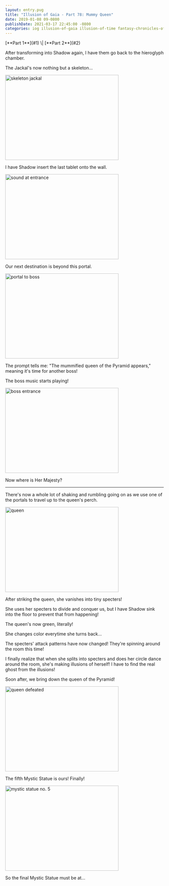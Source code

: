 ```yaml
---
layout: entry.pug
title: "Illusion of Gaia - Part 78: Mummy Queen"
date: 2019-01-08 09-0800
publishDate: 2021-03-17 22:45:00 -0800
categories: iog illusion-of-gaia illusion-of-time fantasy-chronicles-of-gaia gaia-gensoki quintet-enix playthroughs
---
```


<p class="entry-partination" markdown="1">[**Part 1**](#1) \| [**Part 2**](#2)</p>

<a name="1"></a>

After transforming into Shadow again, I have them go back to the hieroglyph chamber.

The Jackal's now nothing but a skeleton...

<img src="https://i.imgur.com/LxE6KrW.png" alt="skeleton jackal" width="360" height="270" id="liveblog" />

I have Shadow insert the last tablet onto the wall.

<img src="https://i.imgur.com/whEllsW.png" alt="sound at entrance" width="360" height="270" id="liveblog" />

Our next destination is beyond this portal.

<img src="https://i.imgur.com/No04GXO.png" alt="portal to boss" width="360" height="270" id="liveblog" />

The prompt tells me: "The mummified queen of the Pyramid appears," meaning it's time for another boss!

The boss music starts playing!

<img src="https://i.imgur.com/OrLl5ba.png" alt="boss entrance" width="360" height="270" id="liveblog" />

Now where is Her Majesty?

<a name="2"></a>

---

There's now a whole lot of shaking and rumbling going on as we use one of the portals to travel up to the queen's perch.

<img src="https://i.imgur.com/jrre7kt.png" alt="queen" width="360" height="270" id="liveblog" />

After striking the queen, she vanishes into tiny specters!

She uses her specters to divide and conquer us, but I have Shadow sink into the floor to prevent that from happening!

The queen's now green, literally!

She changes color everytime she turns back...

The specters' attack patterns have now changed! They're spinning around the room this time!

I finally realize that when she splits into specters and does her circle dance around the room, she's making illusions of herself! I have to find the real ghost from the illusions!

Soon after, we bring down the queen of the Pyramid!

<img src="https://i.imgur.com/0wWcjiV.png" alt="queen defeated" width="360" height="270" id="liveblog" />

The fifth Mystic Statue is ours! Finally!

<img src="https://i.imgur.com/L8Qvlvc.png" alt="mystic statue no. 5" width="360" height="270" id="liveblog" />

So the final Mystic Statue must be at...